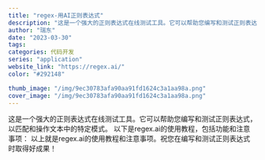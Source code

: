 ```yaml
---
title: "regex-用AI正则表达式"
description: "这是一个强大的正则表达式在线测试工具。它可以帮助您编写和测试正则表达式，以匹配和操作文本中的特定模式。 以下是regex"
author: "瑞东"
date: "2023-03-30"
tags:
categories: 代码开发
series: "application"
website_link: "https://regex.ai/"
color: "#292148"

thumb_image: "/img/9ec30783afa90aa91fd1624c3a1aa98a.png"
cover_image: "/img/9ec30783afa90aa91fd1624c3a1aa98a.png"
---
```


这是一个强大的正则表达式在线测试工具。它可以帮助您编写和测试正则表达式，以匹配和操作文本中的特定模式。 以下是regex.ai的使用教程，包括功能和注意事项： 以上就是regex.ai的使用教程和注意事项。祝您在编写和测试正则表达式时取得好成果！